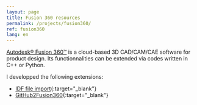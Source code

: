 ```yaml
---
layout: page
title: Fusion 360 resources
permalink: /projects/fusion360/
ref: fusion360
lang: en
---
```


[Autodesk&reg; Fusion 360&trade;](https://www.autodesk.com/products/fusion-360/overview) is a cloud-based 3D CAD/CAM/CAE software for product design. Its functionnalities can be extended via codes written in C++ or Python.

I developped the following extensions:
* [IDF file import](https://apps.autodesk.com/FUSION/fr/Detail/Index?id=3201819144576582682&appLang=en&os=Win64){:target="_blank"}
* [GitHub2Fusion360](https://apps.autodesk.com/FUSION/fr/Detail/Index?id=789800822168335025&appLang=en&os=Win64){:target="_blank"}